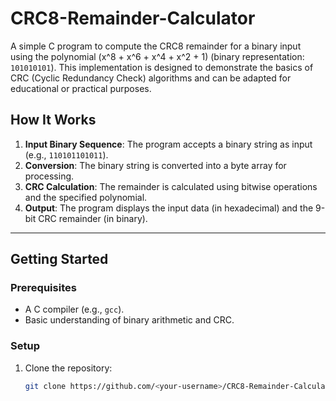 # CRC8-Remainder-Calculator

A simple C program to compute the CRC8 remainder for a binary input using the polynomial \(x^8 + x^6 + x^4 + x^2 + 1\) (binary representation: `101010101`). This implementation is designed to demonstrate the basics of CRC (Cyclic Redundancy Check) algorithms and can be adapted for educational or practical purposes.

## How It Works
1. **Input Binary Sequence**: The program accepts a binary string as input (e.g., `110101101011`).
2. **Conversion**: The binary string is converted into a byte array for processing.
3. **CRC Calculation**: The remainder is calculated using bitwise operations and the specified polynomial.
4. **Output**: The program displays the input data (in hexadecimal) and the 9-bit CRC remainder (in binary).

---

## Getting Started

### Prerequisites
- A C compiler (e.g., `gcc`).
- Basic understanding of binary arithmetic and CRC.

### Setup
1. Clone the repository:
   ```bash
   git clone https://github.com/<your-username>/CRC8-Remainder-Calculator.git
